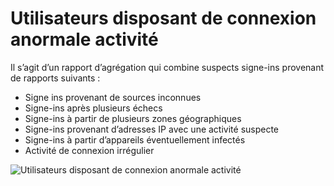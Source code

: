 <properties
    pageTitle="Utilisateurs disposant de connexion anormale activité"
    description="Un état qui indique tous les comptes d’utilisateur pour lequel anormale se connecter activité a été identifié."
    services="active-directory"
    documentationCenter=""
    authors="SSalahAhmed"
    manager="gchander"
    editor=""/>

<tags
    ms.service="active-directory"
    ms.workload="identity"
    ms.tgt_pltfrm="na"
    ms.devlang="na"
    ms.topic="article"
    ms.date="03/04/2016"
    ms.author="saah;kenhoff"/>

# <a name="users-with-anomalous-sign-in-activity"></a>Utilisateurs disposant de connexion anormale activité
Il s’agit d’un rapport d’agrégation qui combine suspects signe-ins provenant de rapports suivants :

<ul><li>Signe ins provenant de sources inconnues</li>
<li>Signe-ins après plusieurs échecs</li>
<li>Signe-ins à partir de plusieurs zones géographiques</li>
<li>Signe-ins provenant d’adresses IP avec une activité suspecte</li>
<li>Signe-ins à partir d’appareils éventuellement infectés</li>
<li>Activité de connexion irrégulier</li>
</ul>


![Utilisateurs disposant de connexion anormale activité](./media/active-directory-reporting-users-with-anomalous-sign-in-activity/usersWithAnomalousSignInActivity.PNG)
